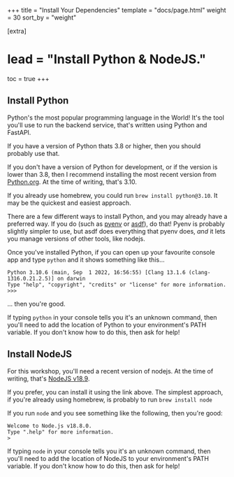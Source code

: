+++
title = "Install Your Dependencies"
template = "docs/page.html"
weight = 30
sort_by = "weight"

[extra]
# lead = "Install Python & NodeJS."
toc = true
+++

## Install Python

Python's the most popular programming language in the World!
It's the tool you'll use to run the backend service, that's written using Python and FastAPI.

If you have a version of Python thats 3.8 or higher, then you should probably use that.

If you don't have a version of Python for development, or if the version is lower than 3.8,
then I recommend installing the most recent version from [Python.org](https://www.python.org/downloads/).
At the time of writing, that's 3.10.

If you already use homebrew, you could run `brew install python@3.10`. It may be the quickest and easiest approach.

There are a few different ways to install Python, and you may already have a preferred way.
If you do (such as [pyenv](https://github.com/pyenv/pyenv#getting-pyenv) or [asdf](https://asdf-vm.com/)), do that!
Pyenv is probably slightly simpler to use,
but asdf does everything that pyenv does, 
_and_ it lets you manage versions of other tools, like nodejs.

Once you've installed Python, if you can open up your favourite console app and type `python` and it shows something like this...

```
Python 3.10.6 (main, Sep  1 2022, 16:56:55) [Clang 13.1.6 (clang-1316.0.21.2.5)] on darwin
Type "help", "copyright", "credits" or "license" for more information.
>>> 
```

... then you're good.

If typing `python` in your console tells you it's an unknown command,
then you'll need to add the location of Python to your environment's PATH variable.
If you don't know how to do this, then ask for help!

## Install NodeJS

For this workshop, you'll need a recent version of nodejs.
At the time of writing, that's [NodeJS v18.9](https://nodejs.org/en/download/current/).

If you prefer, you can install it using the link above.
The simplest approach, if you're already using homebrew,
is probably to run `brew install node`

If you run `node` and you see something like the following, then you're good:

```
Welcome to Node.js v18.8.0.
Type ".help" for more information.
> 
```

If typing `node` in your console tells you it's an unknown command,
then you'll need to add the location of NodeJS to your environment's PATH variable.
If you don't know how to do this, then ask for help!